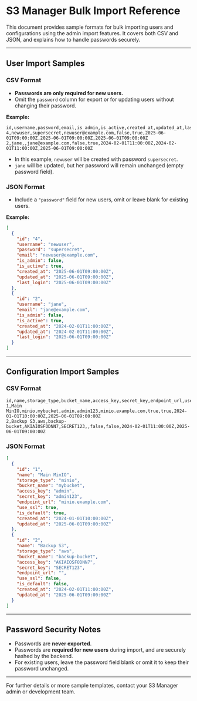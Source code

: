 # S3 Manager Bulk Import Reference

This document provides sample formats for bulk importing users and configurations using the admin import features. It covers both CSV and JSON, and explains how to handle passwords securely.

---

## User Import Samples

### CSV Format
- **Passwords are only required for new users.**
- Omit the `password` column for export or for updating users without changing their password.

**Example:**
```csv
id,username,password,email,is_admin,is_active,created_at,updated_at,last_login
4,newuser,supersecret,newuser@example.com,false,true,2025-06-01T09:00:00Z,2025-06-01T09:00:00Z,2025-06-01T09:00:00Z
2,jane,,jane@example.com,false,true,2024-02-01T11:00:00Z,2024-02-01T11:00:00Z,2025-06-01T09:00:00Z
```
- In this example, `newuser` will be created with password `supersecret`.
- `jane` will be updated, but her password will remain unchanged (empty password field).

### JSON Format
- Include a `"password"` field for new users, omit or leave blank for existing users.

**Example:**
```json
[
  {
    "id": "4",
    "username": "newuser",
    "password": "supersecret",
    "email": "newuser@example.com",
    "is_admin": false,
    "is_active": true,
    "created_at": "2025-06-01T09:00:00Z",
    "updated_at": "2025-06-01T09:00:00Z",
    "last_login": "2025-06-01T09:00:00Z"
  },
  {
    "id": "2",
    "username": "jane",
    "email": "jane@example.com",
    "is_admin": false,
    "is_active": true,
    "created_at": "2024-02-01T11:00:00Z",
    "updated_at": "2024-02-01T11:00:00Z",
    "last_login": "2025-06-01T09:00:00Z"
  }
]
```

---

## Configuration Import Samples

### CSV Format
```csv
id,name,storage_type,bucket_name,access_key,secret_key,endpoint_url,use_ssl,is_default,created_at,updated_at
1,Main MinIO,minio,mybucket,admin,admin123,minio.example.com,true,true,2024-01-01T10:00:00Z,2025-06-01T09:00:00Z
2,Backup S3,aws,backup-bucket,AKIAIOSFODNN7,SECRET123,,false,false,2024-02-01T11:00:00Z,2025-06-01T09:00:00Z
```

### JSON Format
```json
[
  {
    "id": "1",
    "name": "Main MinIO",
    "storage_type": "minio",
    "bucket_name": "mybucket",
    "access_key": "admin",
    "secret_key": "admin123",
    "endpoint_url": "minio.example.com",
    "use_ssl": true,
    "is_default": true,
    "created_at": "2024-01-01T10:00:00Z",
    "updated_at": "2025-06-01T09:00:00Z"
  },
  {
    "id": "2",
    "name": "Backup S3",
    "storage_type": "aws",
    "bucket_name": "backup-bucket",
    "access_key": "AKIAIOSFODNN7",
    "secret_key": "SECRET123",
    "endpoint_url": "",
    "use_ssl": false,
    "is_default": false,
    "created_at": "2024-02-01T11:00:00Z",
    "updated_at": "2025-06-01T09:00:00Z"
  }
]
```

---

## Password Security Notes
- Passwords are **never exported**.
- Passwords are **required for new users** during import, and are securely hashed by the backend.
- For existing users, leave the password field blank or omit it to keep their password unchanged.

---

For further details or more sample templates, contact your S3 Manager admin or development team.
